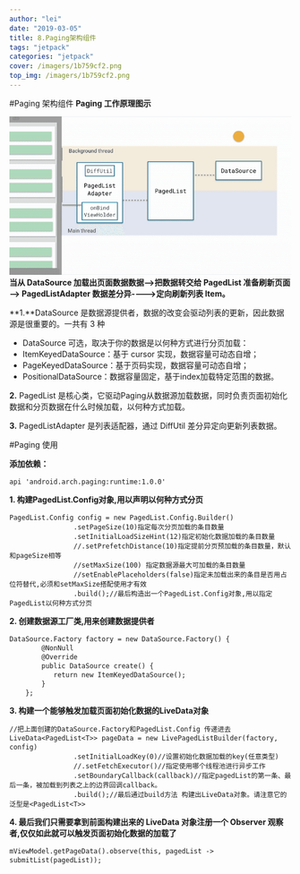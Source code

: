 ```yaml
---
author: "lei"
date: "2019-03-05"
title: 8.Paging架构组件
tags: "jetpack"
categories: "jetpack"
cover: /imagers/1b759cf2.png
top_img: /imagers/1b759cf2.png
---
```


#Paging 架构组件
**Paging 工作原理图示**

![](imagers/0ff10004.png)
**当从 DataSource 加载出页面数据数据—>把数据转交给 PagedList 准备刷新页面—> PagedListAdapter 数据差分异---->定向刷新列表 Item。**

**1.**DataSource 是数据源提供者，数据的改变会驱动列表的更新，因此数据源是很重要的。一共有 3 种

- DataSource 可选，取决于你的数据是以何种方式进行分页加载：
- ItemKeyedDataSource：基于 cursor 实现，数据容量可动态自增；
- PageKeyedDataSource：基于页码实现，数据容量可动态自增；
- PositionalDataSource：数据容量固定，基于index加载特定范围的数据。

**2.** PagedList 是核心类，它驱动Paging从数据源加载数据，同时负责页面初始化数据和分页数据在什么时候加载，以何种方式加载。

**3.** PagedListAdapter 是列表适配器，通过 DiffUtil 差分异定向更新列表数据。

#Paging 使用

**添加依赖：**

	api 'android.arch.paging:runtime:1.0.0'

**1. 构建PagedList.Config对象,用以声明以何种方式分页**

	PagedList.Config config = new PagedList.Config.Builder()
	                .setPageSize(10)指定每次分页加载的条目数量
	                .setInitialLoadSizeHint(12)指定初始化数据加载的条目数量
	                //.setPrefetchDistance(10)指定提前分页预加载的条目数量，默认和pageSize相等
	                //setMaxSize(100) 指定数据源最大可加载的条目数量
	                //setEnablePlaceholders(false)指定未加载出来的条目是否用占位符替代,必须和setMaxSize搭配使用才有效
	                .build();//最后构造出一个PagedList.Config对象,用以指定PagedList以何种方式分页

**2. 创建数据源工厂类,用来创建数据提供者**

	DataSource.Factory factory = new DataSource.Factory() {
	        @NonNull
	        @Override
	        public DataSource create() {
	           return new ItemKeyedDataSource();
	        }
	    };

**3. 构建一个能够触发加载页面初始化数据的LiveData对象**

	//把上面创建的DataSource.Factory和PagedList.Config 传递进去
	LiveData<PagedList<T>> pageData = new LivePagedListBuilder(factory, config)
	                .setInitialLoadKey(0)//设置初始化数据加载的key(任意类型)
	                //.setFetchExecutor()//指定使用哪个线程池进行异步工作
	                .setBoundaryCallback(callback)//指定pagedList的第一条、最后一条，被加载到列表之上的边界回调callback。
	                .build();//最后通过build方法 构建出LiveData对象。请注意它的 泛型是<PagedList<T>>

**4. 最后我们只需要拿到前面构建出来的 LiveData 对象注册一个 Observer 观察者,仅仅如此就可以触发页面初始化数据的加载了**

	mViewModel.getPageData().observe(this, pagedList -> submitList(pagedList));